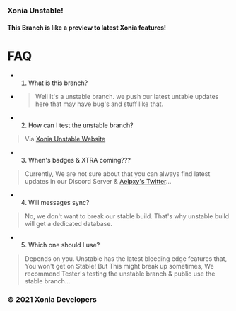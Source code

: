 ### Xonia Unstable!
#### This Branch is like a preview to latest Xonia features!

# FAQ

- 1. What is this branch?
- > Well It's a unstable branch. we push our latest untable updates here that may have bug's and stuff like that.

- 2. How can I test the unstable branch?
> Via <a href="https://unstable.xoniaapp.com">Xonia Unstable Website</a>

- 3. When's badges & XTRA coming???
> Currently, We are not sure about that you can always find latest updates in our Discord Server & <a href="https://twitter.com/aelpxy">Aelpxy's Twitter</a>...

- 4. Will messages sync?
> No, we don't want to break our stable build. That's why unstable build will get a dedicated database.

- 5. Which one should I use?
> Depends on you. Unstable has the latest bleeding edge features that, You won't get on Stable!
> But This might break up sometimes, We recommend Tester's testing the unstable branch & public use the stable branch...



### © 2021 Xonia Developers
